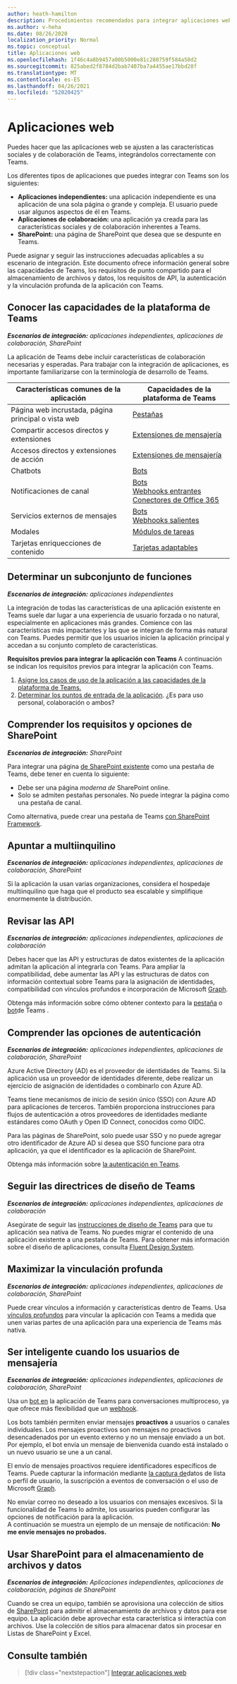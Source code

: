 ```yaml
---
author: heath-hamilton
description: Procedimientos recomendados para integrar aplicaciones web existentes con Microsoft Teams
ms.author: v-heha
ms.date: 08/26/2020
localization_priority: Normal
ms.topic: conceptual
title: Aplicaciones web
ms.openlocfilehash: 1f46c4a8b9457a00b5000e81c280759f584a50d2
ms.sourcegitcommit: 825abed2f8784d2bab7407ba7a4455ae17bbd28f
ms.translationtype: MT
ms.contentlocale: es-ES
ms.lasthandoff: 04/26/2021
ms.locfileid: "52020425"
---
```

# <a name="web-apps"></a>Aplicaciones web 

Puedes hacer que las aplicaciones web se ajusten a las características sociales y de colaboración de Teams, integrándolos correctamente con Teams.
  
Los diferentes tipos de aplicaciones que puedes integrar con Teams son los siguientes:
* **Aplicaciones independientes:** una aplicación independiente es una aplicación de una sola página o grande y compleja. El usuario puede usar algunos aspectos de él en Teams.
* **Aplicaciones de colaboración:** una aplicación ya creada para las características sociales y de colaboración inherentes a Teams.
* **SharePoint:** una página de SharePoint que desea que se despunte en Teams.

Puede asignar y seguir las instrucciones adecuadas aplicables a su escenario de integración.
Este documento ofrece información general sobre las capacidades de Teams, los requisitos de punto compartido para el almacenamiento de archivos y datos, los requisitos de API, la autenticación y la vinculación profunda de la aplicación con Teams.
 
## <a name="get-to-know-teams-platform-capabilities"></a>Conocer las capacidades de la plataforma de Teams

***Escenarios de integración:** aplicaciones independientes, aplicaciones de colaboración, SharePoint*

La aplicación de Teams debe incluir características de colaboración necesarias y esperadas. Para trabajar con la integración de aplicaciones, es importante familiarizarse con la terminología de desarrollo de Teams.

|Características comunes de la aplicación   |Capacidades de la plataforma de Teams   |
|----------|-----------|
|Página web incrustada, página principal o vista web  |[Pestañas](../tabs/what-are-tabs.md)  |
|Compartir accesos directos y extensiones  |[Extensiones de mensajería](../messaging-extensions/what-are-messaging-extensions.md)  |
|Accesos directos y extensiones de acción  |[Extensiones de mensajería](../messaging-extensions/what-are-messaging-extensions.md)  |
|Chatbots  |[Bots](../bots/what-are-bots.md) |
|Notificaciones de canal  |[Bots](../bots/what-are-bots.md)<br/>[Webhooks entrantes](../webhooks-and-connectors/what-are-webhooks-and-connectors.md)<br/>[Conectores de Office 365](../webhooks-and-connectors/what-are-webhooks-and-connectors.md)  |
|Servicios externos de mensajes  |[Bots](../bots/what-are-bots.md)<br/>[Webhooks salientes](../webhooks-and-connectors/what-are-webhooks-and-connectors.md)  |
|Modales  |[Módulos de tareas](../task-modules-and-cards/what-are-task-modules.md)  |
|Tarjetas enriquecciones de contenido  |[Tarjetas adaptables](../task-modules-and-cards/what-are-cards.md)  |

## <a name="determine-a-subset-of-functionality"></a>Determinar un subconjunto de funciones

***Escenarios de integración:** aplicaciones independientes*

La integración de todas las características de una aplicación existente en Teams suele dar lugar a una experiencia de usuario forzada o no natural, especialmente en aplicaciones más grandes. Comience con las características más impactantes y las que se integran de forma más natural con Teams. Puedes permitir que los usuarios inicien la aplicación principal y accedan a su conjunto completo de características.

**Requisitos previos para integrar la aplicación con Teams** A continuación se indican los requisitos previos para integrar la aplicación con Teams. 

1. [Asigne los casos de uso de la aplicación a las capacidades de la plataforma de Teams.](../concepts/design/map-use-cases.md)
1. [Determinar los puntos de entrada de la aplicación](../concepts/extensibility-points.md). ¿Es para uso personal, colaboración o ambos?

## <a name="understand-sharepoint-requirements-and-options"></a>Comprender los requisitos y opciones de SharePoint

***Escenarios de integración:** SharePoint*

Para integrar una página [de SharePoint existente](https://docs.microsoft.com/MicrosoftTeams/teams-standalone-static-tabs-using-spo-sites) como una pestaña de Teams, debe tener en cuenta lo siguiente:

* Debe ser una página *moderna de* SharePoint online.
* Solo se admiten pestañas personales. No puede integrar la página como una pestaña de canal.

Como alternativa, puede crear una pestaña de Teams [con SharePoint Framework](https://docs.microsoft.com/sharepoint/dev/spfx/integrate-with-teams-introduction).

## <a name="aim-towards-multi-tenancy"></a>Apuntar a multiinquilino

***Escenarios de integración:** aplicaciones independientes, aplicaciones de colaboración, SharePoint*

Si la aplicación la usan varias organizaciones, considera el hospedaje multiinquilino que haga que el producto sea escalable y simplifique enormemente la distribución.

## <a name="review-your-apis"></a>Revisar las API

***Escenarios de integración:** aplicaciones independientes, aplicaciones de colaboración*

Debes hacer que las API y estructuras de datos existentes de la aplicación admitan la aplicación al integrarla con Teams. Para ampliar la compatibilidad, debe aumentar las API y las estructuras [](../concepts/build-and-test/deep-links.md)de datos con información contextual sobre Teams para la asignación de identidades, [](../concepts/authentication/configure-identity-provider.md)compatibilidad con vínculos profundos e incorporación de Microsoft [Graph](https://docs.microsoft.com/graph/teams-concept-overview).

Obtenga más información sobre cómo obtener contexto para la [pestaña](../tabs/how-to/access-teams-context.md) o [bot](../bots/how-to/get-teams-context.md)de Teams .

## <a name="understand-authentication-options"></a>Comprender las opciones de autenticación

***Escenarios de integración:** aplicaciones independientes, aplicaciones de colaboración, SharePoint*

Azure Active Directory (AD) es el proveedor de identidades de Teams. Si la aplicación usa un proveedor de identidades diferente, debe realizar un ejercicio de asignación de identidades o combinarlo con Azure AD.

Teams tiene mecanismos de inicio de sesión único (SSO) con Azure AD para aplicaciones de terceros. También proporciona instrucciones para flujos de autenticación a otros proveedores de identidades mediante estándares como OAuth y Open ID Connect, conocidos como OIDC.

Para las páginas de SharePoint, solo puede usar SSO y no puede agregar otro identificador de Azure AD si desea que SSO funcione para otra aplicación, ya que el identificador es la aplicación de SharePoint.

Obtenga más información sobre [la autenticación en Teams](../concepts/authentication/authentication.md).

## <a name="follow-teams-design-guidelines"></a>Seguir las directrices de diseño de Teams

***Escenarios de integración:** aplicaciones independientes, aplicaciones de colaboración*

Asegúrate de seguir las [instrucciones de diseño de Teams](../concepts/design/understand-use-cases.md) para que tu aplicación sea nativa de Teams. No puedes migrar el contenido de una aplicación existente a una pestaña de Teams. Para obtener más información sobre el diseño de aplicaciones, consulta [Fluent Design System](https://fluentsite.z22.web.core.windows.net/).

## <a name="maximize-deep-linking"></a>Maximizar la vinculación profunda

***Escenarios de integración:** aplicaciones independientes, aplicaciones de colaboración, SharePoint*

Puede crear vínculos a información y características dentro de Teams. Usa [vínculos profundos](../concepts/build-and-test/deep-links.md) para vincular la aplicación con Teams a medida que unen varias partes de una aplicación para una experiencia de Teams más nativa.

## <a name="be-smart-when-messaging-users"></a>Ser inteligente cuando los usuarios de mensajería

***Escenarios de integración:** aplicaciones independientes, aplicaciones de colaboración, SharePoint*

Usa un [bot en](../bots/what-are-bots.md) la aplicación de Teams para conversaciones multiproceso, ya que ofrece más flexibilidad que un [webhook](../webhooks-and-connectors/what-are-webhooks-and-connectors.md).

Los bots también permiten enviar mensajes **proactivos** a usuarios o canales individuales. Los mensajes proactivos son mensajes no proactivos desencadenados por un evento externo y no un mensaje enviado a un bot. Por ejemplo, el bot envía un mensaje de bienvenida cuando está instalado o un nuevo usuario se une a un canal. 

El envío de mensajes proactivos requiere identificadores específicos de Teams. Puede capturar la información mediante [la captura de](../bots/how-to/get-teams-context.md#fetch-the-roster-or-user-profile)datos de lista o perfil de usuario, la suscripción a eventos de conversación o el uso de Microsoft [Graph](https://docs.microsoft.com/graph/teams-proactive-messaging). [](../bots/how-to/conversations/subscribe-to-conversation-events.md)

No enviar correo no deseado a los usuarios con mensajes excesivos. Si la funcionalidad de Teams lo admite, los usuarios pueden configurar las opciones de notificación para la aplicación.   
A continuación se muestra un ejemplo de un mensaje de notificación: **No me envíe mensajes no probados.**

## <a name="use-sharepoint-for-file-and-data-storage"></a>Usar SharePoint para el almacenamiento de archivos y datos

***Escenarios de integración:** Aplicaciones independientes, aplicaciones de colaboración, páginas de SharePoint*

Cuando se crea un equipo, también se aprovisiona una colección de sitios de [SharePoint](https://docs.microsoft.com/microsoftteams/sharepoint-onedrive-interact) para admitir el almacenamiento de archivos y datos para ese equipo. La aplicación debe aprovechar esta característica si interactúa con archivos. Use la colección de sitios para almacenar datos sin procesar en Listas de SharePoint y Excel.

## <a name="see-also"></a>Consulte también

> [!div class="nextstepaction"]
> [Integrar aplicaciones web](~/samples/integrate-web-apps-overview.md)
